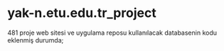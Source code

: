 # yak-n.etu.edu.tr_project
481 proje web sitesi ve uygulama reposu
kullanılacak databasenin kodu eklenmiş durumda;
